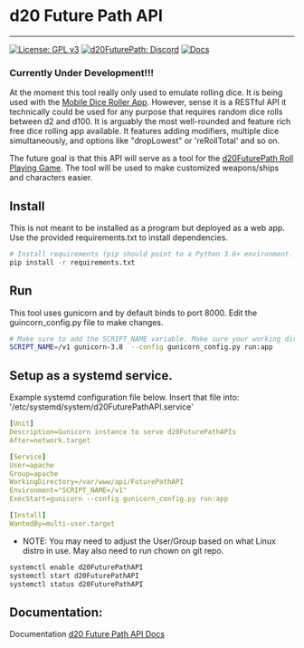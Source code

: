 d20 Future Path API
===================

-----
[![License: GPL v3](https://img.shields.io/badge/License-GPLv3-blue.svg)](https://choosealicense.com/licenses/gpl-3.0/)
[![d20FuturePath: Discord](https://img.shields.io/discord/581738731934056449.svg?label=discord&logo=discord)](https://discord.gg/UC74Gudw3m)
[![Docs](https://readthedocs.org/projects/ansicolortags/badge/?version=latest)](http://api.d20futurepath.com/docs/build/html/d20FuturePathAPI.html)


### Currently Under Development!!!

At the moment this tool really only used to emulate rolling dice. It is being used with the [Mobile Dice Roller App](https://github.com/orcephrye/mobileDiceRoller).
However, sense it is a RESTful API it technically could be used for any purpose that requires random dice rolls between
d2 and d100. It is arguably the most well-rounded and feature rich free dice rolling app available. It features adding
modifiers, multiple dice simultaneously, and options like "dropLowest" or 'reRollTotal' and so on. 

The future goal is that this API will serve as a tool for the [d20FuturePath Roll Playing Game](https://d20futurepath.com).
The tool will be used to make customized weapons/ships and characters easier.

## Install

This is not meant to be installed as a program but deployed as a web app. Use the provided requirements.txt to install
dependencies. 

```sh
# Install requirements (pip should point to a Python 3.6+ environment.
pip install -r requirements.txt
```


## Run

This tool uses gunicorn and by default binds to port 8000. Edit the guincorn_config.py file to make changes.

```sh
# Make sure to add the SCRIPT_NAME variable. Make sure your working directory is in the root git repo directory.
SCRIPT_NAME=/v1 gunicorn-3.8  --config gunicorn_config.py run:app
```

## Setup as a systemd service.

Example systemd configuration file below. Insert that file into: '/etc/systemd/system/d20FuturePathAPI.service'

```yaml
[Unit]
Description=Gunicorn instance to serve d20FuturePathAPIs
After=network.target

[Service]
User=apache
Group=apache
WorkingDirectory=/var/www/api/FuturePathAPI
Environment="SCRIPT_NAME=/v1"
ExecStart=gunicorn --config gunicorn_config.py run:app

[Install]
WantedBy=multi-user.target
```

* NOTE: You may need to adjust the User/Group based on what Linux distro in use. May also need to run chown on git repo.

```sh
systemctl enable d20FuturePathAPI
systemctl start d20FuturePathAPI
systemctl status d20FuturePathAPI
```

## Documentation:

Documentation [d20 Future Path API Docs](http://api.d20futurepath.com/docs/build/html/index.html)
